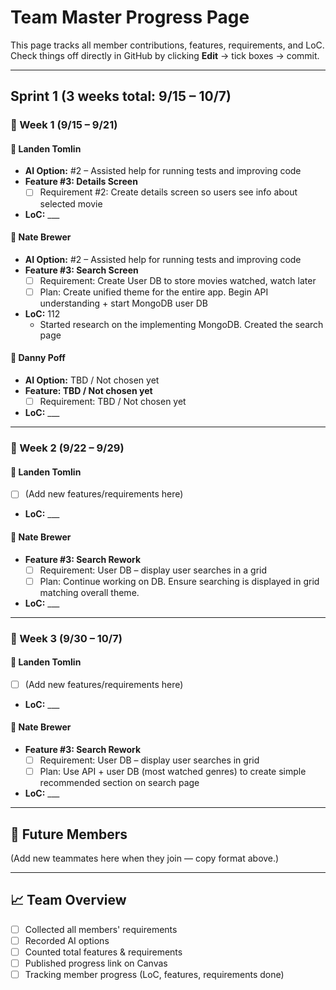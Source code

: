 # Team Master Progress Page

This page tracks all member contributions, features, requirements, and LoC.  
Check things off directly in GitHub by clicking **Edit** → tick boxes → commit.  

---

## Sprint 1 (3 weeks total: 9/15 – 10/7)

### 📅 Week 1 (9/15 – 9/21)

#### 👤 Landen Tomlin
- **AI Option:** #2 – Assisted help for running tests and improving code  
- **Feature #3: Details Screen**
  - [ ] Requirement #2: Create details screen so users see info about selected movie  
- **LoC:** ___  


#### 👤 Nate Brewer
- **AI Option:** #2 – Assisted help for running tests and improving code  
- **Feature #3: Search Screen**
  - [ ] Requirement: Create User DB to store movies watched, watch later  
  - [ ] Plan: Create unified theme for the entire app. Begin API understanding + start MongoDB user DB 
- **LoC:** 112
  - Started research on the implementing MongoDB. Created the search page

#### 👤 Danny Poff
- **AI Option:** TBD / Not chosen yet  
- **Feature: TBD / Not chosen yet**
  - [ ] Requirement: TBD / Not chosen yet 
- **LoC:** ___  

---

### 📅 Week 2 (9/22 – 9/29)

#### 👤 Landen Tomlin
- [ ] (Add new features/requirements here)  
- **LoC:** ___  


#### 👤 Nate Brewer
- **Feature #3: Search Rework**
  - [ ] Requirement: User DB – display user searches in a grid  
  - [ ] Plan: Continue working on DB. Ensure searching is displayed in grid matching overall theme.  
- **LoC:** ___  

---

### 📅 Week 3 (9/30 – 10/7)

#### 👤 Landen Tomlin
- [ ] (Add new features/requirements here)  
- **LoC:** ___  


#### 👤 Nate Brewer
- **Feature #3: Search Rework**
  - [ ] Requirement: User DB – display user searches in grid  
  - [ ] Plan: Use API + user DB (most watched genres) to create simple recommended section on search page  
- **LoC:** ___  

---

## 📌 Future Members
(Add new teammates here when they join — copy format above.)  

---

## 📈 Team Overview
- [ ] Collected all members' requirements  
- [ ] Recorded AI options  
- [ ] Counted total features & requirements  
- [ ] Published progress link on Canvas  
- [ ] Tracking member progress (LoC, features, requirements done)  
